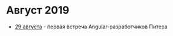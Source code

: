 # Август 2019

- [29 августа](/events/2019/08/2019.08.29.md) - первая встреча Angular-разработчиков Питера